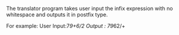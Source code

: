 The translator program takes user input the infix expression with no whitespace and outputs it in postfix type.

For example:
User Input:7*9+6/2
Output : 79*62/+


